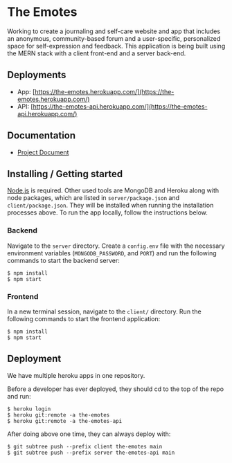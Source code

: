 # The Emotes
Working to create a journaling and self-care website and app that includes an anonymous, community-based forum and a user-specific, personalized space for self-expression and feedback. This application is being built using the MERN stack with a client front-end and a server back-end. 

## Deployments
* App: [https://the-emotes.herokuapp.com/](https://the-emotes.herokuapp.com/)
* API: [https://the-emotes-api.herokuapp.com/](https://the-emotes-api.herokuapp.com/)

## Documentation
* [Project Document](https://docs.google.com/document/d/10v6VU6ZDR-e_daNKEkWLCLpvgx5ITTfDeZg2vJAx4DI/edit?usp=sharing)

## Installing / Getting started
[Node.js](https://nodejs.org/en/download/) is required. Other used tools are MongoDB and Heroku along with node packages, which are listed in `server/package.json` and `client/package.json`. They will be installed when running the installation processes above.
To run the app locally, follow the instructions below.

### Backend

Navigate to the `server` directory. Create a `config.env` file with the necessary environment variables (`MONGODB_PASSWORD`, and `PORT`) and run the following commands to start the backend server:

```shell
$ npm install
$ npm start
```

### Frontend

In a new terminal session, navigate to the `client/` directory. Run the following commands to start the frontend application:

```shell
$ npm install
$ npm start
```

## Deployment
We have multiple heroku apps in one repository.

Before a developer has ever deployed, they should cd to the top of the repo and run:
```shell
$ heroku login
$ heroku git:remote -a the-emotes
$ heroku git:remote -a the-emotes-api
```
After doing above one time, they can always deploy with:

```shell
$ git subtree push --prefix client the-emotes main
$ git subtree push --prefix server the-emotes-api main
```

